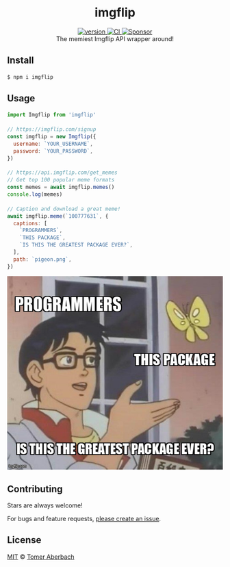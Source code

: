 <h1 align="center">
  imgflip
</h1>

<div align="center">
  <a href="https://npmjs.org/package/imgflip">
    <img src="https://badgen.net/npm/v/imgflip" alt="version" />
  </a>
  <a href="https://github.com/TomerAberbach/imgflip/actions">
    <img src="https://github.com/TomerAberbach/imgflip/workflows/CI/badge.svg" alt="CI" />
  </a>
  <a href="https://github.com/sponsors/TomerAberbach">
    <img src="https://img.shields.io/static/v1?label=Sponsor&message=%E2%9D%A4&logo=GitHub&color=%23fe8e86" alt="Sponsor">
  </a>
</div>

<div align="center">
  The memiest Imgflip API wrapper around!
</div>

## Install

```sh
$ npm i imgflip
```

## Usage

```js
import Imgflip from 'imgflip'

// https://imgflip.com/signup
const imgflip = new Imgflip({
  username: `YOUR_USERNAME`,
  password: `YOUR_PASSWORD`,
})

// https://api.imgflip.com/get_memes
// Get top 100 popular meme formats
const memes = await imgflip.memes()
console.log(memes)

// Caption and download a great meme!
await imgflip.meme(`100777631`, {
  captions: [
    `PROGRAMMERS`,
    `THIS PACKAGE`,
    `IS THIS THE GREATEST PACKAGE EVER?`,
  ],
  path: `pigeon.png`,
})
```

![](./pigeon.png)

## Contributing

Stars are always welcome!

For bugs and feature requests,
[please create an issue](https://github.com/TomerAberbach/imgflip/issues/new).

## License

[MIT](https://github.com/TomerAberbach/imgflip/blob/main/license) ©
[Tomer Aberbach](https://github.com/TomerAberbach)
